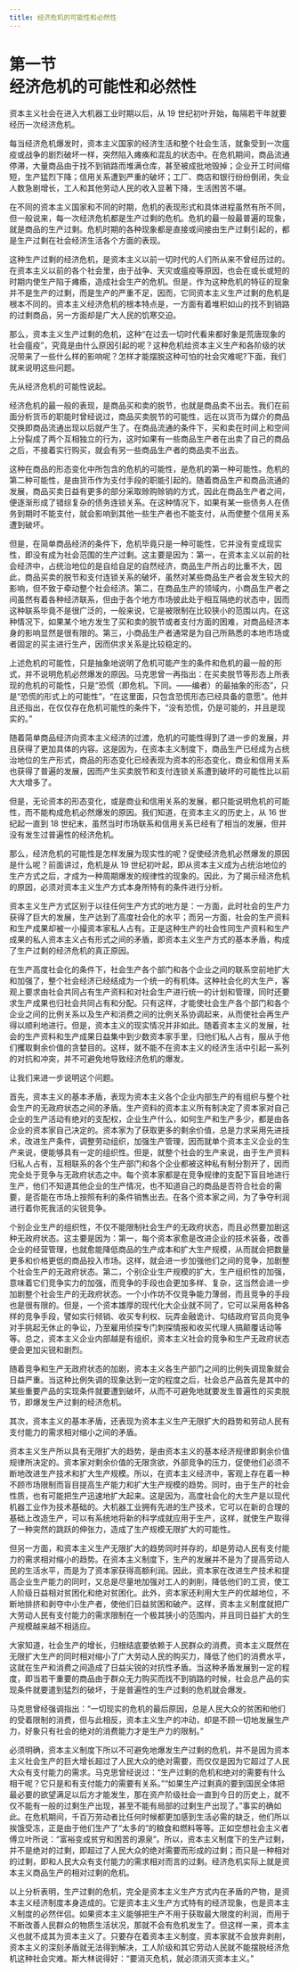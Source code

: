 ```yaml
---
title: 经济危机的可能性和必然性
---
```


# 第一节<br>**经济危机的可能性&zwnj;和必然性**

资本主义社会在进入大机器工业时期以后，从 19 世纪初叶开始，每隔若干年就要经历一次经济危机。

每当经济危机爆发时，资本主义国家的经济生活和整个社会生活，就象受到一次瘟疫或战争的剧烈破坏一样，突然陷入瘫痪和混乱的状态中。在危机期间，商品流通停滞，大量商品由于找不到销路而堆满仓库，甚至被成批地毁掉；企业开工时间缩短，生产猛烈下降；信用关系遭到严重的破坏；工厂、商店和银行纷纷倒闭，失业人数急剧增长，工人和其他劳动人民的收入显著下降，生活困苦不堪。

在不同的资本主义国家和不同的时期，危机的表现形式和具体进程虽然有所不同，但一般说来，每一次经济危机都是生产过剩的危机。危机的最一般最普遍的现象，就是商品的生产过剩。危机时期的各种现象都是直接或间接由生产过剩引起的，都是生产过剩在社会经济生活各个方面的表现。

这种生产过剩的经济危机，是资本主义以前一切时代的人们所从来不曾经历过的。在资本主义以前的各个社会里，由于战争、天灾或瘟疫等原因，也会在或长或短的时期内使生产陷于瘫瘓，造成社会生产的危机。但是，作为这种危机的特征的现象并不是生产的过剩，而是生产的严重不足，因而，它同资本主义生产过剩的危机是根本不同的。资本主义经济危机的根本特点是，一方面有着堆积如山的找不到销路的过剩商品，另一方面却是广大人民的饥寒交迫。

那么，资本主义生产过剩的危机，这种“在过去一切时代看来都好象是荒唐现象的社会瘟疫”，究竟是由什么原因引起的呢？这种危机给资本主义生产和各阶级的状况带来了一些什么样的影响呢？怎样才能摆脱这种可怕的社会灾难呢?下面，我们就来说明这些问题。

先从经济危机的可能性说起。

经济危机的最一般的表现，是商品买和卖的脱节，也就是商品卖不出去。我们在前面分析货币的职能时曾经说过，商品买卖脱节的可能性，远在以货币为媒介的商品交换即商品流通出现以后就产生了。在商品流通的条件下，买和卖在时间上和空间上分裂成了两个互相独立的行为，这时如果有一些商品生产者在出卖了自己的商品之后，不接着实行购买，就会有另一些商品生产者的商品卖不出去。

这种在商品的形态变化中所包含的危机的可能性，是危机的第一种可能性。危机的第二种可能性，是由货币作为支付手段的职能引起的。随着商品生产和商品流通的发展，商品买卖日益有更多的部分采取赊购赊销的方式，因此在商品生产者之间，便逐渐形成了错综复杂的债务连锁关系。在这种情况下，如果有某一些债务人在债务到期时不能支付，就会影响到其他一些生产者也不能支付，从而使整个信用关系遭到破坏。

但是，在简单商品经济的条件下，危机毕竟只是一种可能性，它并没有变成现实性，即没有成为社会范围的生产过剩。这主要是因为：第一，在资本主义以前的社会经济中，占统治地位的是自给自足的自然经济，商品生产所占的比重不大，因此，商品买卖的脱节和支付连锁关系的破坏，虽然对某些商品生产者会发生较大的影响，但不致于牵动整个社会经济。第二，在商品生产的领域内，小商品生产者之间虽然有着各种经济联系，但由于各个地方市场彼此处于相互隔绝的状态中，因而这种联系毕竟不是很广泛的，一般来说，它是被限制在比较狭小的范围以内。在这种情况下，如果某个地方发生了买和卖的脱节或者支付方面的困难，对商品经济本身的影响显然是很有限的。第三，小商品生产者通常是为自己所熟悉的本地市场或者固定的买主进行生产，因而供求关系是比较稳定的。

上述危机的可能性，只是抽象地说明了危机可能产生的条件和危机的最一般的形式，并不说明危机必然爆发的原因。马克思曾一再指出：在买卖脱节等形态上所表现的危机的可能性，只是“恐慌（即危机。下同。——编者）的最抽象的形态”，只是“恐慌的形式上的可能性”，“在这里面，只包含恐慌形态已经具备的意愿”。他并且还指出，在仅仅存在危机可能性的条件下，“没有恐慌，仍是可能的，并且是现实的。”

随着简单商品经济向资本主义经济的过渡，危机的可能性得到了进一步的发展，并且获得了更加具体的内容。这是因为，在资本主义制度下，商品生产已经成为占统治地位的生产形式，商品的形态变化已经表现为资本的形态变化，商业和信用关系也获得了普遍的发展，因而产生买卖脱节和支付连锁关系遭到破坏的可能性比以前大大增多了。

但是，无论资本的形态变化，或是商业和信用关系的发展，都只能说明危机的可能性，而不能构成危机必然爆发的原因。我们知道，在资本主义的历史上，从 16 世纪起一直到 18 世纪末，虽然当时市场联系和信用关系已经有了相当的发展，但并没有发生过普遍性的经济危机。

那么，经济危机的可能性是怎样发展为现实性的呢？促使经济危机必然爆发的原因是什么呢？前面讲过，危机是从 19 世纪初叶起，即从资本主义成为占统治地位的生产方式之后，才成为一种周期爆发的规律性的现象的。因此，为了揭示经济危机的原因，必须对资本主义生产方式本身所特有的条件进行分析。

资本主义生产方式区别于以往任何生产方式的地方是：一方面，此时社会的生产力获得了巨大的发展，生产达到了高度社会化的水平；而另一方面，社会的生产资料和生产成果却被一小撮资本家私人占有。正是这种生产的社会性同生产资料和生产成果的私人资本主义占有形式之间的矛盾，即资本主义生产方式的基本矛盾，构成了生产过剩的经济危机的真正原因。

在生产高度社会化的条件下，社会生产各个部门和各个企业之间的联系空前地扩大和加强了，整个社会经济已经结成为一个统一的有机体。这种社会化的大生产，客观上要求由社会共同占有生产资料和对社会生产进行统一的计划和管理，同时还要求生产成果也归社会共同占有和分配。只有这样，才能使社会生产各个部门和各个企业之间的比例关系以及生产和消费之间的比例关系协调起来，从而使社会再生产得以顺利地进行。但是，资本主义的现实情况并非如此。随着资本主义的发展，社会的生产资料和生产成果日益集中到少数资本家手里，归他们私人占有，服从于他们攫取剩余价值的贪婪目的。这样，就不能不在资本主义的经济生活中引起一系列的对抗和冲突，并不可避免地导致经济危机的爆发。

让我们来进一步说明这个问题。

首先，资本主义的基本矛盾，表现为资本主义各个企业内部生产的有组织与整个社会生产的无政府状态之间的矛盾。生产资料的资本主义所有制决定了资本家对自己企业的生产活动有绝对的支配权，企业生产什么，如何生产和生产多少，都是由各企业的资本家自己决定的。资本家为了获取更多的剩余价值，总是力求采用先进技术，改进生产条件，调整劳动组织，加强生产管理，因而就单个资本主义企业的生产来说，便能够具有一定的组织性。但是，就整个社会的生产来说，由于生产资料归私人占有，互相联系的各个生产部门和各个企业都被这种私有制分割开了，因而完全处于竞争与无政府状态之中。每个资本家都是在竞争规律的支配下盲目地进行生产，他们不知道其他企业的生产情况，也不知道自己的商品是否符合社会的需要，是否能在市场上按照有利的条件销售出去。在各个资本家之间，为了争夺利润进行着你死我活的尖锐竞争。

个别企业生产的组织性，不仅不能限制社会生产的无政府状态，而且必然要加剧这种无政府状态。这主要是因为：第一，每个资本家愈是改进企业的技术装备，改善企业的经营管理，也就愈能降低商品的生产成本和扩大生产规模，从而就会把数量更多和价格更低的商品投入市场。这样，就会进一步加强他们之间的竞争，加剧整个社会生产的无政府状态。第二，个别企业生产规模的扩大，生产组织性的加强，意味着它们竞争实力的加强，而竞争的手段也会更加多样、复杂，这当然会进一步加剧整个社会生产的无政府状态。一个小作坊不仅竞争能力薄弱，而且竞争的手段也是很有限的。但是，一个资本雄厚的现代化大企业就不同了，它可以采用各种各样的竞争手段，譬如实行倾销、收买专利权、玩弄金融诡计、勾结政府官员向竞争对手挑起无休止的争讼，乃至雇用侦探专门刺探情报和收买代理人搞颠覆话动等等。总之，资本主义企业内部越是有组织，资本主义社会的竞争和生产无政府状态便会更加尖锐和剧烈。

随着竞争和生产无政府状态的加剧，资本主义各生产部门之间的比例失调现象就会日益严重。当这种比例失调的现象达到一定的程度之后，社会总产品首先是其中的某些重要产品的实现条件就要遭到破坏，从而不可避免地就要发生普遍性的买卖脱节，即爆发生产过剩的经济危机。

其次，资本主义的基本矛盾，还表现为资本主义生产无限扩大的趋势和劳动人民有支付能力的需求相对缩小之间的矛盾。

资本主义生产所以具有无限扩大的趋势，是由资本主义的基本经济规律即剩余价值规律所决定的。资本家对剩余价值的无限贪欲，外部竞争的压力，促使他们必须不断地改进生产技术和扩大生产规模。所以，在资本主义经济中，客观上存在着一种不顾市场限制而盲目提高生产能力和扩大生产规模的趋势。同时，由于生产的社会性质，也有可能把生产迅速地扩大起来。这是因为，高度社会化的大生产是以现代机器工业作为技术基础的。大机器工业拥有先进的生产技术，它可以在新的合理的基础上改造生产，可以有系统地将新的科学成就应用于生产，这样，就使生产取得了一种突然的跳跃的伸张力，造成了生产规模无限扩大的可能性。

但另一方面，和资本主义生产无限扩大的趋势同时并存的，却是劳动人民有支付能力的需求相对缩小的趋势。在资本主义制度下，生产的发展并不是为了提高劳动人民的生活水平，而是为了资本家获得高额利润。因此，资本家在改进生产技术和提高企业生产能力的同时，又总是尽量地加强对工人的剥削，降低他们的工资，使工人阶级日益相对贫困化和绝对贫困化。此外，资本家还利用大生产的优越地位，不断地排挤和剥夺中小生产者，使他们日益贫困和破产。这样，资本主义制度就把广大劳动人民有支付能力的需求限制在一个极其狭小的范围内，并且同日益扩大的生产规模越来越不相适应。

大家知道，社会生产的增长，归根结底要依赖于人民群众的消费。资本主义既然在无限扩大生产的同时相对缩小了广大劳动人民的购买力，降低了他们的消费水平，这就在生产和消费之间造成了日益尖锐的对抗性矛盾。当这种矛盾发展到一定的程度，即当若干重要的商品由于群众无力购买而找不到销路的时候，社会总产品的实现条件就要遣到猛烈的破坏，于是普遍性的生产过剩的危机就会爆发。

马克思曾经强调指出：“一切现实的危机的最后原因，总是人民大众的贫困和他们的受着限制的消费，但与此相反，资本主义生产的冲动，却是不顾一切地发展生产力，好象只有社会的绝对的消费能力才是生产力的限制。”

必须明确，资本主义制度下所以不可避免地爆发生产过剩的危机，并不是因为资本主义社会生产的巨大增长超过了人民大众的绝对需要，而仅仅是因为它超过了人民大众有支付能力的需求。马克思曾经说过：“生产过剩的危机和绝对的需要有什么相干呢？它只是和有支付能力的需要有关系。”“如果生产过剩真的要到国民全体把最必要的欲望满足以后方才能发生，那在资产阶级社会一直到今日的历史上，就不仅不能有一般的过剩生产出现，甚至不能有局部的过剩生产出现了。”事实的确如此。在危机期间，千百万劳动者比任何时候都更加感到生活必需的缺乏，他们所以挨饿受冻，正是由于他们生产了“太多的”的粮食和燃料等等。正如空想社会主义者傅立叶所说：“富裕变成贫穷和困苦的源泉”。所以，资本主义制度下的生产过剩，并不是绝对的过剩，即超过了人民大众的绝对需要而形成的过剩；而只是一种相对的过剩，即和人民大众有支付能力的需求相对而言的过剩。经济危机实际上就是资本主义商品生产的相对过剩的危机。

以上分析表明，生产过剩的危机，完全是资本主义生产方式内在矛盾的产物，是资本主义经济制度本身造成的。它是资本主义生产方式特有的经济现象，也是资本主义制度的必然伴侣。如果资本主义能够把生产不用于获取最大限度的利润，而用于不断改善人民群众的物质生活状况，那就不会有危机发生了。但这样一来，资本主义也就不成其为资本主义了。只要存在着资本主义制度，资本家就不会放弃剥削，资本主义的深刻矛盾就无法得到解决，工人阶级和其它劳动人民就不能摆脱经济危机这种社会灾难。斯大林说得好：“要消灭危机，就必须消灭资本主义。”